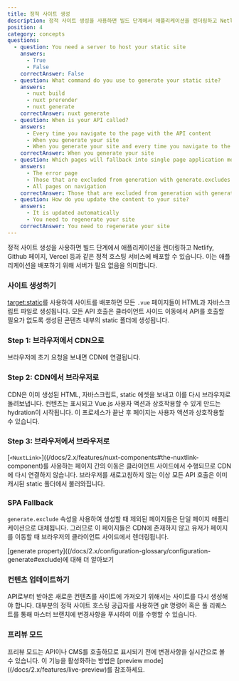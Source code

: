 ```yaml
---
title: 정적 사이트 생성
description: 정적 사이트 생성을 사용하면 빌드 단계에서 애플리케이션을 렌더링하고 Netlify, Github 페이지, Vercel 등과 같은 정적 호스팅 서비스에 배포할 수 있습니다.
position: 4
category: concepts
questions:
  - question: You need a server to host your static site
    answers:
      - True
      - False
    correctAnswer: False
  - question: What command do you use to generate your static site?
    answers:
      - nuxt build
      - nuxt prerender
      - nuxt generate
    correctAnswer: nuxt generate
  - question: When is your API called?
    answers:
      - Every time you navigate to the page with the API content
      - When you generate your site
      - When you generate your site and every time you navigate to the page with the API content
    correctAnswer: When you generate your site
  - question: Which pages will fallback into single page application mode?
    answers:
      - The error page
      - Those that are excluded from generation with generate.excludes
      - All pages on navigation
    correctAnswer: Those that are excluded from generation with generate.excludes
  - question: How do you update the content to your site?
    answers:
      - It is updated automatically
      - You need to regenerate your site
    correctAnswer: You need to regenerate your site
---
```


정적 사이트 생성을 사용하면 빌드 단계에서 애플리케이션을 렌더링하고 Netlify, Github 페이지, Vercel 등과 같은 정적 호스팅 서비스에 배포할 수 있습니다. 이는 애플리케이션을 배포하기 위해 서버가 필요 없음을 의미합니다.

### 사이트 생성하기

[target:static](/docs/2.x/features/deployment-targets#static-hosting)를 사용하여 사이트를 배포하면 모든 `.vue` 페이지들이 HTML과 자바스크립트 파일로 생성됩니다. 모든 API 호출은 클라이언트 사이드 이동에서 API를 호출할 필요가 없도록 생성된 콘텐츠 내부의 static 폴더에 생성됩니다.

### Step 1: 브라우저에서 CDN으로

브라우저에 초기 요청을 보내면 CDN에 연결됩니다.

### Step 2: CDN에서 브라우저로

CDN은 이미 생성된 HTML, 자바스크립트, static 에셋을 보내고 이를 다시 브라우저로 돌려보냅니다. 컨텐츠는 표시되고 Vue.js 사용자 액션과 상호작용할 수 있게 만드는 hydration이 시작됩니다. 이 프로세스가 끝난 후 페이지는 사용자 액션과 상호작용할 수 있습니다.

### Step 3: 브라우저에서 브라우저로

[`<NuxtLink>`]((/docs/2.x/features/nuxt-components#the-nuxtlink-component)를 사용하는 페이지 간의 이동은 클라이언트 사이드에서 수행되므로 CDN에 다시 연결하지 않습니다. 브라우저를 새로고침하지 않는 이상 모든 API 호출은 이미 캐시된 static 폴더에서 불러와집니다.

### SPA Fallback

`generate.exclude` 속성을 사용하여 생성할 때 제외된 페이지들은 단일 페이지 애플리케이션으로 대체됩니다. 그러므로 이 페이지들은 CDN에 존재하지 않고 유저가 페이지를 이동할 때 브라우저의 클라이언트 사이드에서 렌더링됩니다.

<base-alert type="next">

[generate property]((/docs/2.x/configuration-glossary/configuration-generate#exclude)에 대해 더 알아보기

</base-alert>

### 컨텐츠 업데이트하기

API로부터 받아온 새로운 컨텐츠를 사이트에 가져오기 위해서는 사이트를 다시 생성해야 합니다. 대부분의 정적 사이트 호스팅 공급자를 사용하면 git 명령어 혹은 풀 리퀘스트를 통해 마스터 브랜치에 변경사항을 푸시하여 이를 수행할 수 있습니다.

### 프리뷰 모드

프리뷰 모드는 API이나 CMS를 호출하므로 표시되기 전에 변경사항을 실시간으로 볼 수 있습니다. 이 기능을 활성화하는 방법은 [preview mode]((/docs/2.x/features/live-preview)를 참조하세요.

<quiz :questions="questions"></quiz>
